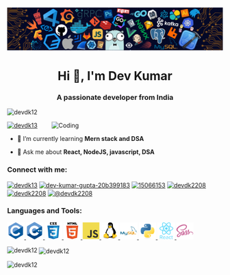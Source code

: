 ![logo](https://github.com/DevDK12/DevDK12/blob/main/GithubBanner.png)
<h1 align="center">Hi 👋, I'm Dev Kumar</h1>
<h3 align="center">A passionate developer from India</h3>

<p align="left"> <img src="https://komarev.com/ghpvc/?username=devdk12&label=Profile%20views&color=0e75b6&style=flat" alt="devdk12" /> </p>


<img align="right" alt="Coding" width="400" src="https://camo.githubusercontent.com/cae12fddd9d6982901d82580bdf321d81fb299141098ca1c2d4891870827bf17/68747470733a2f2f6d69726f2e6d656469756d2e636f6d2f6d61782f313336302f302a37513379765349765f7430696f4a2d5a2e676966"> </p>


<p align="left"> <a href="https://twitter.com/devdk13" target="blank"><img src="https://img.shields.io/twitter/follow/devdk13?logo=twitter&style=for-the-badge" alt="devdk13" /></a> </p>

- 🌱 I’m currently learning **Mern stack and DSA**

- 💬 Ask me about **React, NodeJS, javascript, DSA**

<h3 align="left">Connect with me:</h3>
<p align="left">
<a href="https://twitter.com/devdk13" target="blank"><img align="center" src="https://raw.githubusercontent.com/rahuldkjain/github-profile-readme-generator/master/src/images/icons/Social/twitter.svg" alt="devdk13" height="30" width="40" /></a>
<a href="https://linkedin.com/in/dev-kumar-gupta-20b399183" target="blank"><img align="center" src="https://raw.githubusercontent.com/rahuldkjain/github-profile-readme-generator/master/src/images/icons/Social/linked-in-alt.svg" alt="dev-kumar-gupta-20b399183" height="30" width="40" /></a>
<a href="https://stackoverflow.com/users/15066153" target="blank"><img align="center" src="https://raw.githubusercontent.com/rahuldkjain/github-profile-readme-generator/master/src/images/icons/Social/stack-overflow.svg" alt="15066153" height="30" width="40" /></a>
<a href="https://instagram.com/devdk2208" target="blank"><img align="center" src="https://raw.githubusercontent.com/rahuldkjain/github-profile-readme-generator/master/src/images/icons/Social/instagram.svg" alt="devdk2208" height="30" width="40" /></a>
<a href="https://www.leetcode.com/devdk2208" target="blank"><img align="center" src="https://raw.githubusercontent.com/rahuldkjain/github-profile-readme-generator/master/src/images/icons/Social/leet-code.svg" alt="devdk2208" height="30" width="40" /></a>
<a href="https://www.hackerearth.com/@devdk2208" target="blank"><img align="center" src="https://raw.githubusercontent.com/rahuldkjain/github-profile-readme-generator/master/src/images/icons/Social/hackerearth.svg" alt="@devdk2208" height="30" width="40" /></a>
</p>

<h3 align="left">Languages and Tools:</h3>
<p align="left"> <a href="https://www.cprogramming.com/" target="_blank" rel="noreferrer"> <img src="https://raw.githubusercontent.com/devicons/devicon/master/icons/c/c-original.svg" alt="c" width="40" height="40"/> </a> <a href="https://www.w3schools.com/cpp/" target="_blank" rel="noreferrer"> <img src="https://raw.githubusercontent.com/devicons/devicon/master/icons/cplusplus/cplusplus-original.svg" alt="cplusplus" width="40" height="40"/> </a> <a href="https://www.w3schools.com/css/" target="_blank" rel="noreferrer"> <img src="https://raw.githubusercontent.com/devicons/devicon/master/icons/css3/css3-original-wordmark.svg" alt="css3" width="40" height="40"/> </a> <a href="https://www.w3.org/html/" target="_blank" rel="noreferrer"> <img src="https://raw.githubusercontent.com/devicons/devicon/master/icons/html5/html5-original-wordmark.svg" alt="html5" width="40" height="40"/> </a> <a href="https://developer.mozilla.org/en-US/docs/Web/JavaScript" target="_blank" rel="noreferrer"> <img src="https://raw.githubusercontent.com/devicons/devicon/master/icons/javascript/javascript-original.svg" alt="javascript" width="40" height="40"/> </a> <a href="https://www.linux.org/" target="_blank" rel="noreferrer"> <img src="https://raw.githubusercontent.com/devicons/devicon/master/icons/linux/linux-original.svg" alt="linux" width="40" height="40"/> </a> <a href="https://www.mysql.com/" target="_blank" rel="noreferrer"> <img src="https://raw.githubusercontent.com/devicons/devicon/master/icons/mysql/mysql-original-wordmark.svg" alt="mysql" width="40" height="40"/> </a> <a href="https://www.python.org" target="_blank" rel="noreferrer"> <img src="https://raw.githubusercontent.com/devicons/devicon/master/icons/python/python-original.svg" alt="python" width="40" height="40"/> </a> <a href="https://reactjs.org/" target="_blank" rel="noreferrer"> <img src="https://raw.githubusercontent.com/devicons/devicon/master/icons/react/react-original-wordmark.svg" alt="react" width="40" height="40"/> </a> <a href="https://sass-lang.com" target="_blank" rel="noreferrer"> <img src="https://raw.githubusercontent.com/devicons/devicon/master/icons/sass/sass-original.svg" alt="sass" width="40" height="40"/> </a> </p>

<p><img align="left" src="https://github-readme-stats.vercel.app/api/top-langs?username=devdk12&show_icons=true&locale=en&layout=compact" alt="devdk12" /></p>

<p>&nbsp;<img align="center" src="https://github-readme-stats.vercel.app/api?username=devdk12&show_icons=true&locale=en" alt="devdk12" /></p>

<p><img align="center" src="https://github-readme-streak-stats.herokuapp.com/?user=devdk12&" alt="devdk12" /></p>
